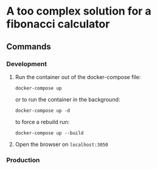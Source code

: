 # A too complex solution for a fibonacci calculator

## Commands

### Development

1. Run the container out of the docker-compose file:

   ```CLI
   docker-compose up
   ```

   or to run the container in the background:

   ```CLI
   docker-compose up -d
   ```

   to force a rebuild run: 

   ```CLI
   docker-compose up --build
   ```

2. Open the browser on `localhost:3050`

### Production
